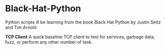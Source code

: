 # Black-Hat-Python
Python scripts ill be learning from the book Black Hat Python by Justin Seitz and Tim Arnold 



<b>TCP Client</b>
<p1>A quick baseline TCP client to test for services, garbage data, fuzz, or perform any other number of task.</p>
